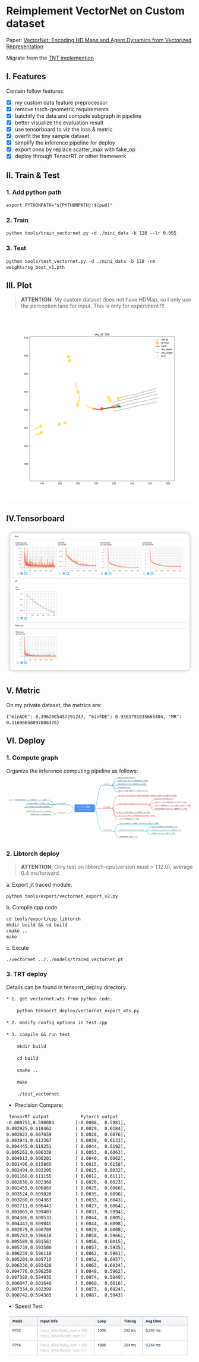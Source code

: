 # Reimplement VectorNet on Custom dataset

Paper: [VectorNet: Encoding HD Maps and Agent Dynamics from Vectorized Representation](https://arxiv.org/abs/2005.04259)

Migrate from the [TNT implemention](https://github.com/Henry1iu/TNT-Trajectory-Prediction)

## I. Features

Contain follow features:

- [x] my custom data feature preprocessor
- [x] remove torch-geometric requirements
- [x] batchify the data and compute subgraph in pipeline
- [x] better visualize the evaluation result
- [x] use tensorboard to viz the loss & metric
- [x] overfit the tiny sample dataset
- [x] simplify the inference pipeline for deploy
- [x] export onnx by replace scatter_max with fake_op
- [x] deploy through TensorRT or other framework

## II. Train & Test

### 1. Add python path

```
export PYTHONPATH="${PYTHONPATH}:$(pwd)"
```

### 2. Train

```
python tools/train_vectornet.py -d ./mini_data -b 128 --lr 0.005
```

### 3. Test

```
python tools/test_vectornet.py -d ./mini_data -b 128 -rm weights/sg_best_v1.pth
```

## III. Plot

> **ATTENTION**: My custom dataset does not have HDMap, so I only use the perception lane for input. This is only for experiment !!!

![](docs/viz.png)

## IV.Tensorboard

![](docs/vectornet_metric.png)

## V. Metric

On my private dataset, the metrics are:

```
{"minADE": 0.3962065457291247, "minFDE": 0.9303791035665404, "MR": 0.11696658097686376}
```

## VI. Deploy

### 1. Compute graph

Organize the inference computing pipeline as follows:
![](docs/VectorNet计算图.png)

### 2. Libtorch deploy

> **ATTENTION**: Only test on libtorch-cpu(version must > 1.12.0), average 0.4 ms/forward.

a. Export jit traced module.

```
python tools/export/vectornet_export_v2.py
```

b. Compile cpp code.

```
cd tools/export/cpp_libtorch
mkdir build && cd build
cmake ..
make
```

c. Excute

```
./vectornet ../../models/traced_vectornet.pt
```

### 3. TRT deploy

Details can be found in tensorrt_deploy directory.

```
* 1. get vectornet.wts from python code.

    python tensorrt_deploy/vectornet_export_wts.py

* 2. modify config options in test.cpp

* 3. compile && run test

    mkdir build

    cd build

    cmake ..

    make

    ./test_vectornet
```

- Precision Compare:

```
 TensorRT output            Pytorch output
-0.000751,0.598084        [-0.0008,  0.5981],
0.002925,0.618462         [ 0.0029,  0.6184],
0.002822,0.607659         [ 0.0028,  0.6076],
0.003941,0.613367         [ 0.0039,  0.6133],
0.004445,0.619251         [ 0.0044,  0.6192],
0.005261,0.606338         [ 0.0053,  0.6063],
0.004013,0.606201         [ 0.0040,  0.6062],
0.001496,0.615865         [ 0.0015,  0.6158],
0.002494,0.603205         [ 0.0025,  0.6032],
0.001168,0.611155         [ 0.0012,  0.6111],
0.002630,0.602360         [ 0.0026,  0.6023],
0.002455,0.606869         [ 0.0025,  0.6068],
0.003524,0.609820         [ 0.0035,  0.6098],
0.003280,0.604363         [ 0.0033,  0.6043],
0.002711,0.606441         [ 0.0027,  0.6064],
0.003065,0.599403         [ 0.0031,  0.5994],
0.004386,0.600533         [ 0.0044,  0.6005],
0.004443,0.609845         [ 0.0044,  0.6098],
0.002879,0.600789         [ 0.0029,  0.6008],
0.005783,0.596618         [ 0.0058,  0.5966],
0.005589,0.601561         [ 0.0056,  0.6015],
0.005739,0.593500         [ 0.0057,  0.5935],
0.006239,0.596110         [ 0.0062,  0.5961],
0.005204,0.605715         [ 0.0052,  0.6057],
0.006330,0.603428         [ 0.0063,  0.6034],
0.004776,0.596250         [ 0.0048,  0.5962],
0.007388,0.584935         [ 0.0074,  0.5849],
0.006047,0.601648         [ 0.0060,  0.6016],
0.007334,0.602399         [ 0.0073,  0.6024],
0.008742,0.594365         [ 0.0087,  0.5943]

```

- Speed Test

![](docs/time.jpg)
